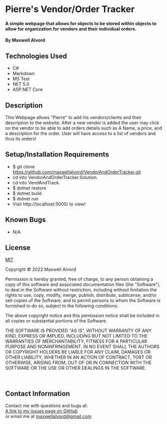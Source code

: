 # Pierre's Vendor/Order Tracker

#### A simple webpage that allows for objects to be stored within objects to allow for organization for vendors and their individual orders.

#### By Maxwell Alvord

## Technologies Used

* C#
* Markdown
* MS Test
* NET 5.0
* ASP.NET Core

## Description
This Webpage allows "Pierre" to add his vendors/clients and their description to the website. After a new vendor is added the user may click on the vendor to be able to add orders details such as A Name, a price, and a description for the order. User will have access to a list of vendors and thus its orders!

## Setup/Installation Requirements

* $ git clone https://github.com/maxwellalvord/VendorAndOrderTracker.git
* cd into VendorAndOrderTracker.Solution.
* cd into VendAndTrack.
* $ dotnet restore
* $ dotnet build 
* $ dotnet run
* Visit http://localhost:5000/ to view!

## Known Bugs

* N/A

## License
[MIT](https://opensource.org/osd)

Copyright &copy;
2022 Maxwell Alvord

Permission is hereby granted, free of charge, to any person obtaining a copy of this software and associated documentation files (the "Software"), to deal in the Software without restriction, including without limitation the rights to use, copy, modify, merge, publish, distribute, sublicense, and/or sell copies of the Software, and to permit persons to whom the Software is furnished to do so, subject to the following conditions:

The above copyright notice and this permission notice shall be included in all copies or substantial portions of the Software.

THE SOFTWARE IS PROVIDED "AS IS", WITHOUT WARRANTY OF ANY KIND, EXPRESS OR IMPLIED, INCLUDING BUT NOT LIMITED TO THE WARRANTIES OF MERCHANTABILITY, FITNESS FOR A PARTICULAR PURPOSE AND NONINFRINGEMENT. IN NO EVENT SHALL THE AUTHORS OR COPYRIGHT HOLDERS BE LIABLE FOR ANY CLAIM, DAMAGES OR OTHER LIABILITY, WHETHER IN AN ACTION OF CONTRACT, TORT OR OTHERWISE, ARISING FROM, OUT OF OR IN CONNECTION WITH THE SOFTWARE OR THE USE OR OTHER DEALINGS IN THE SOFTWARE.

<br>

## Contact Information
Contact me with questions and bugs at: <br>
[A link to my issues page on GitHub](https://github.com/maxwellalvord/maxwellalvord/issues)<br>
or email me at <a href = "mailto:maxwellalvord@gmail.com">maxwellalvord@gmail.com</a>
